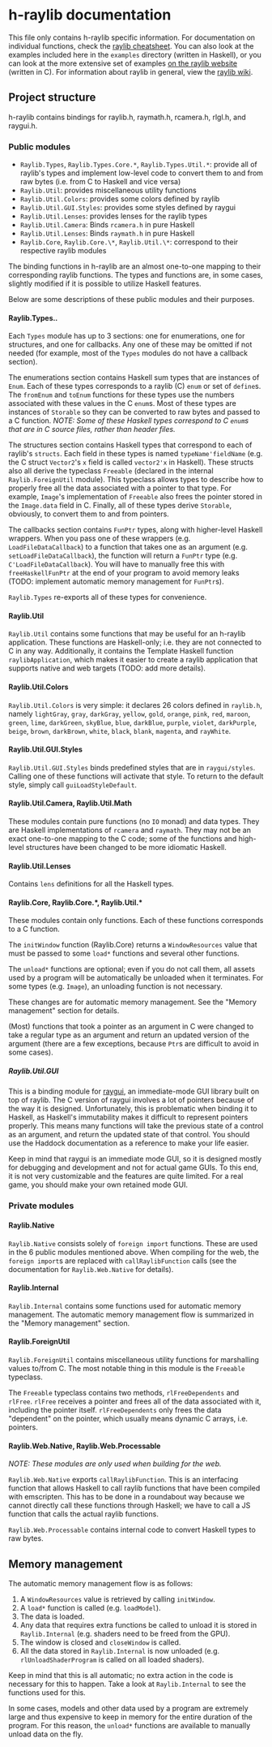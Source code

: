 # h-raylib documentation

This file only contains h-raylib specific information. For documentation on individual functions, check the [raylib cheatsheet](https://www.raylib.com/cheatsheet/cheatsheet.html). You can also look at the examples included here in the `examples` directory (written in Haskell), or you can look at the more extensive set of examples [on the raylib website](https://www.raylib.com/examples.html) (written in C). For information about raylib in general, view the [raylib wiki](https://github.com/raysan5/raylib/wiki).

## Project structure

h-raylib contains bindings for raylib.h, raymath.h, rcamera.h, rlgl.h, and raygui.h.

### Public modules

- `Raylib.Types`, `Raylib.Types.Core.*`, `Raylib.Types.Util.*`: provide all of raylib's types and implement low-level code to convert them to and from raw bytes (i.e. from C to Haskell and vice versa)
- `Raylib.Util`: provides miscellaneous utility functions
- `Raylib.Util.Colors`: provides some colors defined by raylib
- `Raylib.Util.GUI.Styles`: provides some styles defined by raygui
- `Raylib.Util.Lenses`: provides lenses for the raylib types
- `Raylib.Util.Camera`: Binds `rcamera.h` in pure Haskell
- `Raylib.Util.Lenses`: Binds `raymath.h` in pure Haskell
- `Raylib.Core`, `Raylib.Core.\*`, `Raylib.Util.\*`: correspond to their respective raylib modules

The binding functions in h-raylib are an almost one-to-one mapping to their corresponding raylib functions. The types and functions are, in some cases, slightly modified if it is possible to utilize Haskell features.

Below are some descriptions of these public modules and their purposes.

#### Raylib.Types.*.*

Each `Types` module has up to 3 sections: one for enumerations, one for structures, and one for callbacks. Any one of these may be omitted if not needed (for example, most of the `Types` modules do not have a callback section).

The enumerations section contains Haskell sum types that are instances of `Enum`. Each of these types corresponds to a raylib (C) `enum` or set of `define`s. The `fromEnum` and `toEnum` functions for these types use the numbers associated with these values in the C `enum`s. Most of these types are instances of `Storable` so they can be converted to raw bytes and passed to a C function. _NOTE: Some of these Haskell types correspond to C `enum`s that are in C source files, rather than header files._

The structures section contains Haskell types that correspond to each of raylib's `structs`. Each field in these types is named `typeName'fieldName` (e.g. the C struct `Vector2`'s `x` field is called `vector2'x` in Haskell). These structs also all derive the typeclass `Freeable` (declared in the internal `Raylib.ForeignUtil` module). This typeclass allows types to describe how to properly free all the data associated with a pointer to that type. For example, `Image`'s implementation of `Freeable` also frees the pointer stored in the `Image.data` field in C. Finally, all of these types derive `Storable`, obviously, to convert them to and from pointers.

The callbacks section contains `FunPtr` types, along with higher-level Haskell wrappers. When you pass one of these wrappers (e.g. `LoadFileDataCallback`) to a function that takes one as an argument (e.g. `setLoadFileDataCallback`), the function will return a `FunPtr` type (e.g. `C'LoadFileDataCallback`). You will have to manually free this with `freeHaskellFunPtr` at the end of your program to avoid memory leaks (TODO: implement automatic memory management for `FunPtr`s).

`Raylib.Types` re-exports all of these types for convenience.

#### Raylib.Util

`Raylib.Util` contains some functions that may be useful for an h-raylib application. These functions are Haskell-only; i.e. they are not connected to C in any way. Additionally, it contains the Template Haskell function `raylibApplication`, which makes it easier to create a raylib application that supports native and web targets (TODO: add more details).

#### Raylib.Util.Colors

`Raylib.Util.Colors` is very simple: it declares 26 colors defined in `raylib.h`, namely `lightGray`, `gray`, `darkGray`, `yellow`, `gold`, `orange`, `pink`, `red`, `maroon`, `green`, `lime`, `darkGreen`, `skyBlue`, `blue`, `darkBlue`, `purple`, `violet`, `darkPurple`, `beige`, `brown`, `darkBrown`, `white`, `black`, `blank`, `magenta`, and `rayWhite`.

#### Raylib.Util.GUI.Styles

`Raylib.Util.GUI.Styles` binds predefined styles that are in `raygui/styles`. Calling one of these functions will activate that style. To return to the default style, simply call `guiLoadStyleDefault`.

#### Raylib.Util.Camera, Raylib.Util.Math

These modules contain pure functions (no `IO` monad) and data types. They are Haskell implementations of `rcamera` and `raymath`. They may not be an exact one-to-one mapping to the C code; some of the functions and high-level structures have been changed to be more idiomatic Haskell.

#### Raylib.Util.Lenses

Contains `lens` definitions for all the Haskell types.

#### Raylib.Core, Raylib.Core.\*, Raylib.Util.\*

These modules contain only functions. Each of these functions corresponds to a C function.

The `initWindow` function (Raylib.Core) returns a `WindowResources` value that must be passed to some `load*` functions and several other functions. 

The `unload*` functions are optional; even if you do not call them, all assets used by a program will be automatically be unloaded when it terminates. For some types (e.g. `Image`), an unloading function is not necessary.

These changes are for automatic memory management. See the "Memory management" section for details.

(Most) functions that took a pointer as an argument in C were changed to take a regular type as an argument and return an updated version of the argument (there are a few exceptions, because `Ptr`s are difficult to avoid in some cases).

##### Raylib.Util.GUI

This is a binding module for [raygui](https://github.com/raysan5/raygui), an immediate-mode GUI library built on top of raylib. The C version of raygui involves a lot of pointers because of the way it is designed. Unfortunately, this is problematic when binding it to Haskell, as Haskell's immutability makes it difficult to represent pointers properly. This means many functions will take the previous state of a control as an argument, and return the updated state of that control. You should use the Haddock documentation as a reference to make your life easier.

Keep in mind that raygui is an immediate mode GUI, so it is designed mostly for debugging and development and not for actual game GUIs. To this end, it is not very customizable and the features are quite limited. For a real game, you should make your own retained mode GUI.

### Private modules

#### Raylib.Native

`Raylib.Native` consists solely of `foreign import` functions. These are used in the 6 public modules mentioned above. When compiling for the web, the `foreign import`s are replaced with `callRaylibFunction` calls (see the documentation for `Raylib.Web.Native` for details).

#### Raylib.Internal

`Raylib.Internal` contains some functions used for automatic memory management. The automatic memory management flow is summarized in the "Memory management" section.

#### Raylib.ForeignUtil

`Raylib.ForeignUtil` contains miscellaneous utility functions for marshalling values to/from C. The most notable thing in this module is the `Freeable` typeclass.

The `Freeable` typeclass contains two methods, `rlFreeDependents` and `rlFree`. `rlFree` receives a pointer and frees all of the data associated with it, including the pointer itself. `rlFreeDependents` only frees the data "dependent" on the pointer, which usually means dynamic C arrays, i.e. pointers.

#### Raylib.Web.Native, Raylib.Web.Processable

_NOTE: These modules are only used when building for the web._

`Raylib.Web.Native` exports `callRaylibFunction`. This is an interfacing function that allows Haskell to call raylib functions that have been compiled with emscripten. This has to be done in a roundabout way because we cannot directly call these functions through Haskell; we have to call a JS function that calls the actual raylib functions.

`Raylib.Web.Processable` contains internal code to convert Haskell types to raw bytes.

## Memory management

The automatic memory management flow is as follows:

1. A `WindowResources` value is retrieved by calling `initWindow`.
2. A `load*` function is called (e.g. `loadModel`).
3. The data is loaded.
4. Any data that requires extra functions be called to unload it is stored in `Raylib.Internal` (e.g. shaders need to be freed from the GPU).
5. The window is closed and `closeWindow` is called.
6. All the data stored in `Raylib.Internal` is now unloaded (e.g. `rlUnloadShaderProgram` is called on all loaded shaders).

Keep in mind that this is all automatic; no extra action in the code is necessary for this to happen. Take a look at `Raylib.Internal` to see the functions used for this.

In some cases, models and other data used by a program are extremely large and thus expensive to keep in memory for the entire duration of the program. For this reason, the `unload*` functions are available to manually unload data on the fly.
